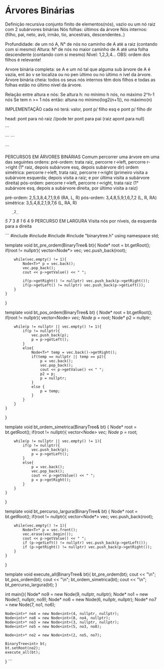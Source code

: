 # Árvores Binárias

Definição recursiva conjunto finito de elementos(nós), vazio ou um nó raiz com 2 subárvores binárias
Nós folhas: últimos da árvore
Nós internos:
(filho, pai, neto, avô, irmão, tio, ancestrais, descendentes..)

Profundidade: de um nó A, N° de nós no caminho de A até a raiz (contando com si mesmo)
Altura: N° de nós no maior caminho de A até uma folha descendente (contando com si mesmo)
Nível: 1,2,3,4...
OBS: ordem dos filhos é relevante!

Arvore binária completa: se A e um nó tal que alguma sub ́arvore de A é vazia, ent ̃ao v se localiza ou no pen ́ultimo
ou no  ́ultimo n ́ıvel da  ́arvore.
Árvore binária cheia: todos os seus nós internos têm dois filhos e todas as folhas estão no último nível da árvore.


Relação entre altura e nós:
Se altura h: no mínimo h nós, no máximo 2^h-1 nós
Se tem n >= 1 nós então:
  altuna no mínimo(log2(n+1)), no máximo(n)

IMPLEMENTAÇÃO
cada nó terá: valor, pont p/ filho esq e pont p/ filho dir

head: pont para nó raiz
//pode ter pont para pai (raiz apont para null)

´´´

´´´
´´´

´´´

PERCURSOS EM ÁRVORES BINÁRIAS
Comum percorrer uma árvore em uma das seguintes ordens: 
  pré-ordem: trata raiz, percorre r->left, percorre r->right (1° raiz, depois subárvore esq, depois subárvore dir)
  ordem simétrica: percorre r->left, trata raiz, percorre r->right (primeiro visita a subárvore esquerda; depois visita a raiz; e por última visita a subárvore direita)
  pós-ordem: percorre r->left, percorre r->right, trata raiz (1° subárvore esq, depois a subárvore direita, por último visita a raiz)

pré-ordem: 2,5,3,8,4,7,1,9,6 (RA, L, R)
pós-ordem: 3,4,8,5,9,1,6,7,2 (L, R, RA)
simétrica: 3,5,4,8,2,1,9,7,6 (L, RA, R)

       _2_
  _5_      _7_
3     _8  1_   6
     4      9
PERCURSO EM LARGURA
Visita nós por níveis, da esquerda para a direita


´´´
#include <iostream>
#include <string>
#include <vector>
#include "binarytree.h"
using namespace std;

template<typename T>
void bt_pre_ordem(BinaryTree<T>& bt){
    Node<T>* root = bt.getRoot();
    if(root != nullptr){
        vector<Node<T>*> vec;
        vec.push_back(root);
        
        while(vec.empty() != 1){
            Node<T>* p = vec.back();
            vec.pop_back();
            cout << p->getValue() << " ";
            
            if(p->getRight() != nullptr) vec.push_back(p->getRight());
            if(p->getLeft() != nullptr) vec.push_back(p->getLeft());
        }   
    }
}

template<typename T>
void bt_pos_ordem(BinaryTree<T>& bt) {
    Node<T>* root = bt.getRoot();
    if(root != nullptr){
        vector<Node<T>*> vec;
        Node<T>* p = root;
        Node<T>* p2 = nullptr;
        
        while(p != nullptr || vec.empty() != 1){
            if(p != nullptr){
                vec.push_back(p);
                p = p->getLeft();
            } 
            else{
                Node<T>* temp = vec.back()->getRight();
                if(temp == nullptr || temp == p2){
                    p = vec.back();
                    vec.pop_back();
                    cout << p->getValue() << " ";
                    p2 = p;
                    p = nullptr;
                }
                else {
                    p = temp;
                }
            }
        }
    }
}

template<typename T>
void bt_ordem_simetrica(BinaryTree<T>& bt) {
    Node<T>* root = bt.getRoot();
    if(root != nullptr){
        vector<Node<T>*> vec;
        Node<T>* p = root;
        
        while(p != nullptr || vec.empty() != 1){
            if(p != nullptr){
                vec.push_back(p);
                p = p->getLeft();
            } 
            else{
                p = vec.back();
                vec.pop_back();
                cout << p->getValue() << " ";
                p = p->getRight();
            }
        }
    }
}

template<typename T>
void bt_percurso_largura(BinaryTree<T>& bt) {
    Node<T>* root = bt.getRoot();
    if(root != nullptr){
        vector<Node<T>*> vec;
        vec.push_back(root);
        
        while(vec.empty() != 1){
            Node<T>* p = vec.front();
            vec.erase(vec.begin());
            cout << p->getValue() << " ";
            if (p->getLeft() != nullptr) vec.push_back(p->getLeft());
            if (p->getRight() != nullptr) vec.push_back(p->getRight());
        }
    }
}


template<typename T>
void execute_all(BinaryTree<T>& bt){
    bt_pre_ordem(bt);
    cout << "\n";
    bt_pos_ordem(bt);
    cout << "\n";
    bt_ordem_simetrica(bt);
    cout << "\n";
    bt_percurso_largura(bt);
}

int main(){
    Node<int>* no9 = new Node<int>(9, nullptr, nullptr);
    Node<int>* no1 = new Node<int>(1, nullptr, no9);
    Node<int>* no6 = new Node<int>(6, nullptr, nullptr);
    Node<int>* no7 = new Node<int>(7, no1, no6);
    
    Node<int>* no4 = new Node<int>(4, nullptr, nullptr);
    Node<int>* no8 = new Node<int>(8, no4, nullptr);
    Node<int>* no3 = new Node<int>(3, nullptr, nullptr);
    Node<int>* no5 = new Node<int>(5, no3, no8);
    
    Node<int>* no2 = new Node<int>(2, no5, no7);
    
    BinaryTree<int> bt;
    bt.setRoot(no2);
    execute_all(bt);
}
´´´
